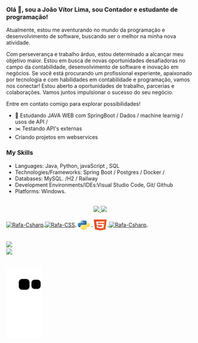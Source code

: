 
### Olá 👋, sou a João Vítor Lima, sou Contador e estudante de programação!

Atualmente, estou me aventurando no mundo da programação e desenvolvimento de software, 
buscando ser o melhor na minha nova atividade. 

Com perseverança e trabalho árduo, estou determinado a alcançar meu objetivo maior. 
Estou em busca de novas oportunidades desafiadoras no campo da contabilidade, desenvolvimento de software e inovação em negócios. 
Se você está procurando um profissional experiente, apaixonado por tecnologia e com habilidades em contabilidade e programação, 
vamos nos conectar! Estou aberto a oportunidades de trabalho, parcerias e colaborações. Vamos juntos impulsionar o sucesso do seu negócio. 

Entre em contato comigo para explorar possibilidades!


 - 📘 Estudando JAVA WEB com SpringBoot / Dados / machine learnig / usos de API / 
 - ✂️ Testando  API's externas
 - Criando projetos em webservices

### My Skills 
* Languages: Java, Python, javaScript , SQL
* Technologies/Frameworks: Spring Boot / Postgres / Docker / 
* Databases: MySQL. /H2 / Railway 
* Development Environments/IDEs:Visual Studio Code, Git/ Github
* Platforms: Windows.

</br>
<div align="center">
  <a href="https://github.com/JOAOVITORLIMAS">
  <img height="150em" src="https://github-readme-stats.vercel.app/api?username=JOAOVITORLIMAS&show_icons=true&theme=dracula&include_all_commits=true&count_private=true"/>
  <img height="100em" src="https://github-readme-stats.vercel.app/api/top-langs/?username=JOAOVITORLIMAS&layout=compact&langs_count=7&theme=dracula"/>
</div>



<div style="display: inline_block"><br>

  <img align="center" alt="Rafa-Csharp" height="30" width="40" src="https://cdn.jsdelivr.net/gh/devicons/devicon/icons/java/java-original-wordmark.svg">
  <img align="center" alt="Rafa-CSS" height="30" width="40"  src="https://cdn.jsdelivr.net/gh/devicons/devicon/icons/spring/spring-original-wordmark.svg"/>
  <img align="center" alt="Rafa-Python" height="30" width="40" src="https://raw.githubusercontent.com/devicons/devicon/master/icons/python/python-original.svg">
  <img align="center" alt="Rafa-HTML" height="30" width="40" src="https://raw.githubusercontent.com/devicons/devicon/master/icons/html5/html5-original.svg">
  <img align="center" alt="Rafa-Csharp" height="30" width="40" src="https://cdn.jsdelivr.net/gh/devicons/devicon/icons/filezilla/filezilla-plain.svg" />
  <img  />
  
  ##
  
 <div>
 
  <a href="https://www.instagram.com/jvlimas" target="_blank"><img src="https://img.shields.io/badge/-Instagram-%23E4405F?style=for-the-badge&logo=instagram&logoColor=white" target="_blank"></a> 	
  <a href="https://www.linkedin.com/in/joaovitorlima/" target="_blank"><img src="https://img.shields.io/badge/-LinkedIn-%230077B5?style=for-the-badge&logo=linkedin&logoColor=white" target="_blank"></a> 
 <div>
 
 ##

  
![Snake animation](https://github.com/rafaballerini/rafaballerini/blob/output/github-contribution-grid-snake.svg)

